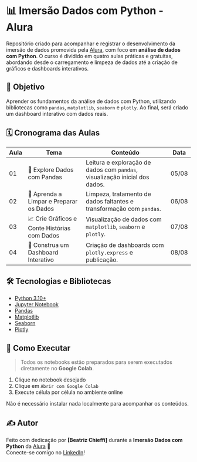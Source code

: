 # 📊 Imersão Dados com Python - Alura

Repositório criado para acompanhar e registrar o desenvolvimento da imersão de dados promovida pela [Alura](https://www.alura.com.br/), com foco em **análise de dados com Python**. O curso é dividido em quatro aulas práticas e gratuitas, abordando desde o carregamento e limpeza de dados até a criação de gráficos e dashboards interativos.

## 🚀 Objetivo

Aprender os fundamentos da análise de dados com Python, utilizando bibliotecas como `pandas`, `matplotlib`, `seaborn` e `plotly`. Ao final, será criado um dashboard interativo com dados reais.

## 🗓️ Cronograma das Aulas

| Aula | Tema | Conteúdo | Data |
|------|------|----------|------|
| 01 | 📂 Explore Dados com Pandas | Leitura e exploração de dados com `pandas`, visualização inicial dos dados. | 05/08 |
| 02 | 🧼 Aprenda a Limpar e Preparar os Dados | Limpeza, tratamento de dados faltantes e transformação com `pandas`. | 06/08 |
| 03 | 📈 Crie Gráficos e Conte Histórias com Dados | Visualização de dados com `matplotlib`, `seaborn` e `plotly`. | 07/08 |
| 04 | 🧩 Construa um Dashboard Interativo | Criação de dashboards com `plotly.express` e publicação. | 08/08 |

## 🛠️ Tecnologias e Bibliotecas

- [Python 3.10+](https://www.python.org/)
- [Jupyter Notebook](https://jupyter.org/)
- [Pandas](https://pandas.pydata.org/)
- [Matplotlib](https://matplotlib.org/)
- [Seaborn](https://seaborn.pydata.org/)
- [Plotly](https://plotly.com/python/)

## 📌 Como Executar

> Todos os notebooks estão preparados para serem executados diretamente no **Google Colab**.

1. Clique no notebook desejado
2. Clique em `Abrir com Google Colab`
3. Execute célula por célula no ambiente online

Não é necessário instalar nada localmente para acompanhar os conteúdos.

## ✍️ Autor

Feito com dedicação por **[Beatriz Chieffi]** durante a **Imersão Dados com Python** da [Alura](https://www.alura.com.br/) 💙  
Conecte-se comigo no [LinkedIn](www.linkedin.com/in/beatriz-daddea)!

